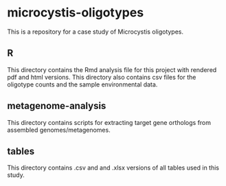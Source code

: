 # microcystis-oligotypes

This is a repository for a case study of Microcystis oligotypes.

## R
This directory contains the Rmd analysis file for this project with rendered pdf and html versions. 
This directory also contains csv files for the oligotype counts and the sample environmental data. 

## metagenome-analysis
This directory contains scripts for extracting target gene orthologs from assembled genomes/metagenomes.

## tables
This directory contains .csv and and .xlsx versions of all tables used in this study.
